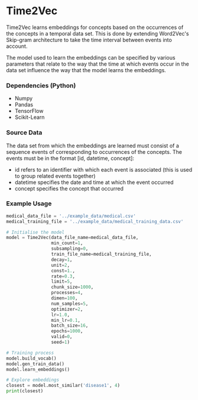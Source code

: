 # Time2Vec #

Time2Vec learns embeddings for concepts based on the occurrences of the concepts in a temporal data set. This is done by extending Word2Vec's Skip-gram architecture to take the time interval between events into account.

The model used to learn the embeddings can be specified by various parameters that relate to the way that the time at which events occur in the data set influence the way that the model learns the embeddings.

### Dependencies (Python) ###

* Numpy
* Pandas
* TensorFlow
* Scikit-Learn

### Source Data ###

The data set from which the embeddings are learned must consist of a sequence events of corresponding to occurrences of the concepts. The events must be in the format [id, datetime, concept]:

* id refers to an identifier with which each event is associated (this is used to group related events together)
* datetime specifies the date and time at which the event occurred
* concept specifies the concept that occurred

### Example Usage ###

```python
medical_data_file = '../example_data/medical.csv'
medical_training_file = '../example_data/medical_training_data.csv'

# Initialise the model
model = Time2Vec(data_file_name=medical_data_file,
                 min_count=1,
                 subsampling=0,
                 train_file_name=medical_training_file,
                 decay=1,
                 unit=2,
                 const=1.,
                 rate=0.3,
                 limit=5,
                 chunk_size=1000,
                 processes=4,
                 dimen=100,
                 num_samples=5,
                 optimizer=2,
                 lr=1.0,
                 min_lr=0.1,
                 batch_size=16,
                 epochs=1000,
                 valid=0,
                 seed=1)

# Training process
model.build_vocab()
model.gen_train_data()
model.learn_embeddings()

# Explore embeddings
closest = model.most_similar('disease1', 4)
print(closest)
```
